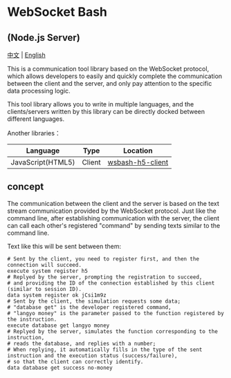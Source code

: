 # WebSocket Bash

## (Node.js Server)

[中文](README.md) | [English](README_eng.md)

This is a communication tool library based on the WebSocket protocol, which allows developers to easily and quickly complete the communication between the client and the server, and only pay attention to the specific data processing logic.

This tool library allows you to write in multiple languages, and the clients/servers written by this library can be directly docked between different languages.

Another libraries：

| Language | Type | Location |
| :-: | :-: | :-: |
| JavaScript(HTML5) | Client | [wsbash-h5-client](https://github.com/mcbbs-developer/wsbash-h5-client) |

## concept

The communication between the client and the server is based on the text stream communication provided by the WebSocket protocol. Just like the command line, after establishing communication with the server, the client can call each other's registered "command" by sending texts similar to the command line.

Text like this will be sent between them:

```shell
# Sent by the client, you need to register first, and then the connection will succeed.
execute system register h5
# Replyed by the server, prompting the registration to succeed,
# and providing the ID of the connection established by this client (similar to session ID).
data system register ok jCsi1m9z
# Sent by the client, the simulation requests some data;
# "database get" is the developer registered command,
# "langyo money" is the parameter passed to the function registered by the instruction.
execute database get langyo money
# Replyed by the server, simulates the function corresponding to the instruction,
# reads the database, and replies with a number;
# When replying, it automatically fills in the type of the sent instruction and the execution status (success/failure),
# so that the client can correctly identify.
data database get success no-money
```
